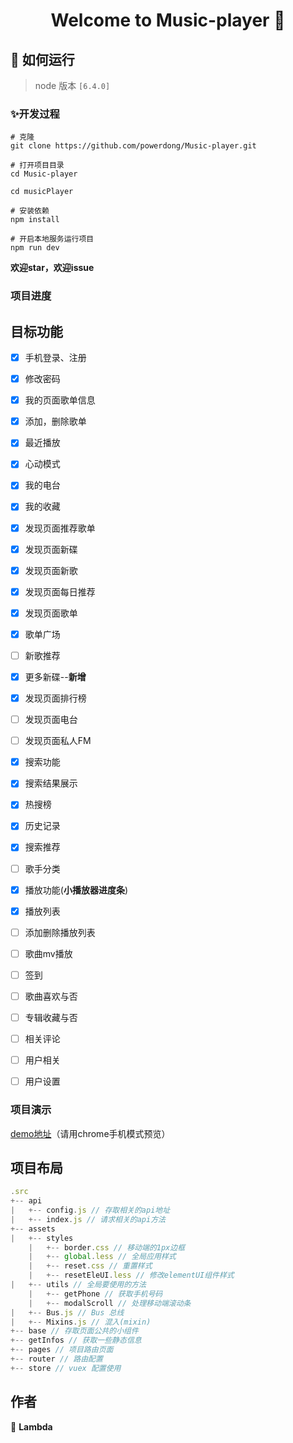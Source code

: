 <h1 align="center">Welcome to Music-player 👋</h1>

## 🚀 如何运行

> node 版本 `[6.4.0]`

### ✨开发过程

```
# 克隆
git clone https://github.com/powerdong/Music-player.git
```

```
# 打开项目目录
cd Music-player

cd musicPlayer
```

```
# 安装依赖
npm install
```

```
# 开启本地服务运行项目
npm run dev
```

**欢迎star，欢迎issue**

### 项目进度

## 目标功能

- [x] 手机登录、注册
- [x] 修改密码
- [x] 我的页面歌单信息
- [x] 添加，删除歌单
- [x] 最近播放
- [x] 心动模式
- [x] 我的电台
- [x] 我的收藏
- [x] 发现页面推荐歌单
- [x] 发现页面新碟
- [x] 发现页面新歌
- [x] 发现页面每日推荐
- [x] 发现页面歌单
- [x] 歌单广场
- [ ] 新歌推荐
- [x] 更多新碟--**新增**
- [x] 发现页面排行榜
- [ ] 发现页面电台
- [ ] 发现页面私人FM
- [x] 搜索功能
- [x] 搜索结果展示
- [x] 热搜榜
- [x] 历史记录
- [x] 搜索推荐
- [ ] 歌手分类
- [x] 播放功能(**小播放器进度条**)
- [x] 播放列表
- [ ] 添加删除播放列表
- [ ] 歌曲mv播放
- [ ] 签到
- [ ] 歌曲喜欢与否
- [ ] 专辑收藏与否
- [ ] 相关评论
- [ ] 用户相关
- [ ] 用户设置


### 项目演示

[demo地址](http://140.143.128.100:8081)（请用chrome手机模式预览）


## 项目布局
```js
.src
+-- api
|   +-- config.js // 存取相关的api地址 
|   +-- index.js // 请求相关的api方法 
+-- assets
|   +-- styles
    |   +-- border.css // 移动端的1px边框
    |   +-- global.less // 全局应用样式
    |   +-- reset.css // 重置样式
    |   +-- resetEleUI.less // 修改elementUI组件样式
|   +-- utils // 全局要使用的方法
    |   +-- getPhone // 获取手机号码
    |   +-- modalScroll // 处理移动端滚动条
|   +-- Bus.js // Bus 总线
|   +-- Mixins.js // 混入(mixin) 
+-- base // 存取页面公共的小组件
+-- getInfos // 获取一些静态信息
+-- pages // 项目路由页面
+-- router // 路由配置
+-- store // vuex 配置使用
```

## 作者

👤 **Lambda**

